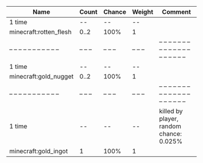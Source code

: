 | Name                   | Count | Chance | Weight | Comment                                 |
| ---------------------- | ----- | ------ | ------ | --------------------------------------- |
| 1 time                 |    -- |     -- |     -- |                                         |
| minecraft:rotten_flesh |  0..2 |   100% |      1 |                                         |
| – – – – – – – – – – –  | – – – | – – –  | – – –  | – – – – – – – – – – – – – – – – – – – – |
| 1 time                 |    -- |     -- |     -- |                                         |
| minecraft:gold_nugget  |  0..2 |   100% |      1 |                                         |
| – – – – – – – – – – –  | – – – | – – –  | – – –  | – – – – – – – – – – – – – – – – – – – – |
| 1 time                 |    -- |     -- |     -- | killed by player, random chance: 0.025% |
| minecraft:gold_ingot   |     1 |   100% |      1 |                                         |
